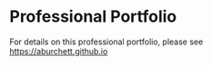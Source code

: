 # Professional Portfolio

For details on this professional portfolio, please see https://aburchett.github.io
